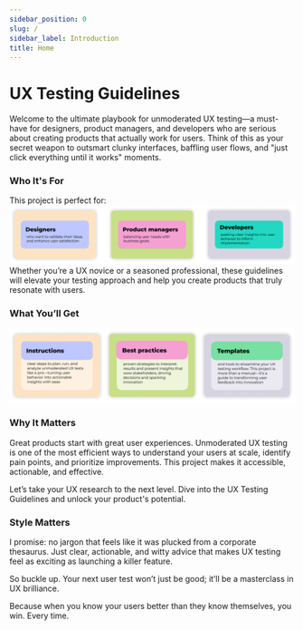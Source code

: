 ```yaml
---
sidebar_position: 0
slug: /
sidebar_label: Introduction
title: Home
---
```


# UX Testing Guidelines

Welcome to the ultimate playbook for unmoderated UX testing—a must-have for designers, product managers, and developers who are serious about creating products that actually work for users. Think of this as your secret weapon to outsmart clunky interfaces, baffling user flows, and "just click everything until it works" moments.

### Who It's For

This project is perfect for:
![What You’ll Get](/img/intro_2.png)
Whether you’re a UX novice or a seasoned professional, these guidelines will elevate your testing approach and help you create products that truly resonate with users.

### What You’ll Get
![What You’ll Get](/img/intro_1.png)

### Why It Matters

Great products start with great user experiences. Unmoderated UX testing is one of the most efficient ways to understand your users at scale, identify pain points, and prioritize improvements. This project makes it accessible, actionable, and effective.

Let’s take your UX research to the next level. Dive into the UX Testing Guidelines and unlock your product's potential.

### Style Matters

I promise: no jargon that feels like it was plucked from a corporate thesaurus. Just clear, actionable, and witty advice that makes UX testing feel as exciting as launching a killer feature.

So buckle up. Your next user test won’t just be good; it’ll be a masterclass in UX brilliance.

Because when you know your users better than they know themselves, you win. Every time.
